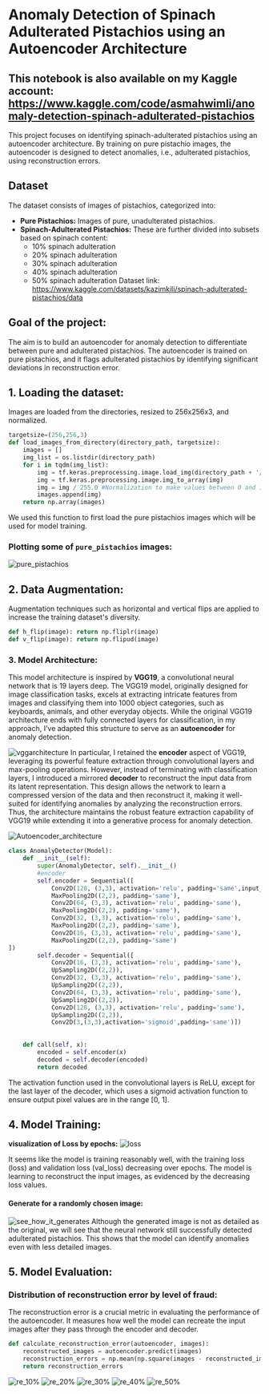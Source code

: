 # Anomaly Detection of Spinach Adulterated Pistachios using an Autoencoder Architecture
This notebook is also available on my Kaggle account: https://www.kaggle.com/code/asmahwimli/anomaly-detection-spinach-adulterated-pistachios
---

This project focuses on identifying spinach-adulterated pistachios using an autoencoder architecture. By training on pure pistachio images, the autoencoder is designed to detect anomalies, i.e., adulterated pistachios, using reconstruction errors.

## Dataset
The dataset consists of images of pistachios, categorized into:
* **Pure Pistachios:** Images of pure, unadulterated pistachios.
* **Spinach-Adulterated Pistachios:** These are further divided into subsets based on spinach content:
    * 10% spinach adulteration
    * 20% spinach adulteration
    * 30% spinach adulteration
    * 40% spinach adulteration
    * 50% spinach adulteration
Dataset link: https://www.kaggle.com/datasets/kazimkili/spinach-adulterated-pistachios/data
## Goal of the project: 
The aim is to build an autoencoder for anomaly detection to differentiate between pure and adulterated pistachios. The autoencoder is trained on pure pistachios, and it flags adulterated pistachios by identifying significant deviations in reconstruction error.

## 1. Loading the dataset:
Images are loaded from the directories, resized to 256x256x3, and normalized.
~~~python
targetsize=(256,256,3)
def load_images_from_directory(directory_path, targetsize):
    images = []
    img_list = os.listdir(directory_path)
    for i in tqdm(img_list):
        img = tf.keras.preprocessing.image.load_img(directory_path + '/' + str(i), target_size=targetsize[:2])
        img = tf.keras.preprocessing.image.img_to_array(img)
        img = img / 255.0 #Normalization to make values between 0 and 1
        images.append(img)
    return np.array(images)
~~~
We used this function to first load the pure pistachios images which will be used for model training.
### Plotting some of `pure_pistachios` images:
![pure_pistachios](https://github.com/user-attachments/assets/626dbd7c-ca6b-45c5-a32a-619386fc3892)
## 2. Data Augmentation: 
Augmentation techniques such as horizontal and vertical flips are applied to increase the training dataset's diversity.
~~~python
def h_flip(image): return np.fliplr(image)
def v_flip(image): return np.flipud(image)
~~~
### 3. Model Architecture:
This model architecture is inspired by **VGG19**, a convolutional neural network that is 19 layers deep. The VGG19 model, originally designed for image classification tasks, excels at extracting intricate features from images and classifying them into 1000 object categories, such as keyboards, animals, and other everyday objects. While the original VGG19 architecture ends with fully connected layers for classification, in my approach, I’ve adapted this structure to serve as an **autoencoder** for anomaly detection.

![vggarchitecture](https://github.com/user-attachments/assets/9e7d0b99-3c58-462c-bcbe-d48ba0561973)
In particular, I retained the **encoder** aspect of VGG19, leveraging its powerful feature extraction through convolutional layers and max-pooling operations. However, instead of terminating with classification layers, I introduced a mirrored **decoder** to reconstruct the input data from its latent representation. This design allows the network to learn a compressed version of the data and then reconstruct it, making it well-suited for identifying anomalies by analyzing the reconstruction errors. Thus, the architecture maintains the robust feature extraction capability of VGG19 while extending it into a generative process for anomaly detection.

![Autoencoder_architecture](https://github.com/user-attachments/assets/a2b0964a-d5cb-4096-aa3d-3467947788d5)
~~~python
class AnomalyDetector(Model):
    def __init__(self):
        super(AnomalyDetector, self).__init__()
        #encoder
        self.encoder = Sequential([
            Conv2D(128, (3,3), activation='relu', padding='same',input_shape=targetsize),
            MaxPooling2D((2,2), padding='same'),
            Conv2D(64, (3,3), activation='relu', padding='same'),
            MaxPooling2D((2,2), padding='same'),
            Conv2D(32, (3,3), activation='relu', padding='same'),
            MaxPooling2D((2,2), padding='same'),
            Conv2D(16, (3,3), activation='relu', padding='same'),
            MaxPooling2D((2,2), padding='same')
])
        self.decoder = Sequential([
            Conv2D(16, (3,3), activation='relu', padding='same'),
            UpSampling2D((2,2)),
            Conv2D(32, (3,3), activation='relu', padding='same'),
            UpSampling2D((2,2)),
            Conv2D(64, (3,3), activation='relu', padding='same'),
            UpSampling2D((2,2)),
            Conv2D(128, (3,3), activation='relu', padding='same'),
            UpSampling2D((2,2)),
            Conv2D(3,(3,3),activation='sigmoid',padding='same')])
        
    
    def call(self, x):
        encoded = self.encoder(x)
        decoded = self.decoder(encoded)
        return decoded
~~~
The activation function used in the convolutional layers is ReLU, except for the last layer of the decoder, which uses a sigmoid activation function to ensure output pixel values are in the range [0, 1].
## 4. Model Training:
**visualization of Loss by epochs:**
![loss](https://github.com/user-attachments/assets/53b5b02c-49d4-48a5-a8d2-6f8da5011455)

It seems like the model is training reasonably well, with the training loss (loss) and validation loss (val_loss) decreasing over epochs. The model is learning to reconstruct the input images, as evidenced by the decreasing loss values.
#### Generate for a randomly chosen image:
![see_how_it_generates](https://github.com/user-attachments/assets/7023f411-4e33-4a6d-93fe-f68fae97811f)
Although the generated image is not as detailed as the original, we will see that the neural network still successfully detected adulterated pistachios. This shows that the model can identify anomalies even with less detailed images.
## 5. Model Evaluation:
### Distribution of reconstruction error by level of fraud:
The reconstruction error is a crucial metric in evaluating the performance of the autoencoder. It measures how well the model can recreate the input images after they pass through the encoder and decoder.
~~~python
def calculate_reconstruction_error(autoencoder, images):
    reconstructed_images = autoencoder.predict(images)
    reconstruction_errors = np.mean(np.square(images - reconstructed_images), axis=(1, 2, 3))
    return reconstruction_errors
~~~
![re_10%](https://github.com/user-attachments/assets/277ecb70-944d-4e20-a6c7-1584e309b45b)
![re_20%](https://github.com/user-attachments/assets/078ca144-0625-43cd-acbf-e1c00e08098a)
![re_30%](https://github.com/user-attachments/assets/28e75753-bb3a-45a5-9082-835cfcd094db)
![re_40%](https://github.com/user-attachments/assets/45ecad7c-a225-41e6-a269-daa3f2d767af)
![re_50%](https://github.com/user-attachments/assets/87cdcdd0-c8f9-4e15-b82b-7f8420ec733f)
